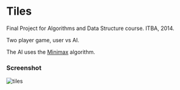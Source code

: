 # Tiles
Final Project for Algorithms and Data Structure course. ITBA, 2014.

Two player game, user vs AI.

The AI uses the [Minimax](https://en.wikipedia.org/wiki/Minimax) algorithm.

### Screenshot

![tiles](https://cloud.githubusercontent.com/assets/6062888/8837424/b91b8d76-309c-11e5-842b-2c2fe34e1061.png)